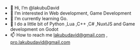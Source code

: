 - 👋 Hi, I’m @lakubuDavid
- 👀 I’m interested in Web development, Game Development 
- 🌱 I’m currently learning Go.
- 🧪 I do a little bit of Python ,Lua ,C++ ,C# ,NuxtJS and Game development on Godot 
- 📫 How to reach me lakubudavid@gmail.com , pro.lakubudavid@gmail.com

<!---
lakubuDavid/lakubuDavid is a ✨ special ✨ repository because its `README.md` (this file) appears on your GitHub profile.
You can click the Preview link to take a look at your changes.
--->
